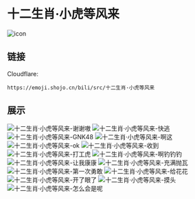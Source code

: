 # 十二生肖·小虎等风来
![icon](https://emoji.shojo.cn/bili/src/十二生肖·小虎等风来/icon.png)
## 链接
Cloudflare:
```
https://emoji.shojo.cn/bili/src/十二生肖·小虎等风来
```
## 展示
![十二生肖·小虎等风来-谢谢嗷](https://emoji.shojo.cn/bili/src/十二生肖·小虎等风来/十二生肖·小虎等风来-谢谢嗷.png)
![十二生肖·小虎等风来-快逃](https://emoji.shojo.cn/bili/src/十二生肖·小虎等风来/十二生肖·小虎等风来-快逃.png)
![十二生肖·小虎等风来-GNK48](https://emoji.shojo.cn/bili/src/十二生肖·小虎等风来/十二生肖·小虎等风来-GNK48.png)
![十二生肖·小虎等风来-啊这](https://emoji.shojo.cn/bili/src/十二生肖·小虎等风来/十二生肖·小虎等风来-啊这.png)
![十二生肖·小虎等风来-ok](https://emoji.shojo.cn/bili/src/十二生肖·小虎等风来/十二生肖·小虎等风来-ok.png)
![十二生肖·小虎等风来-收到](https://emoji.shojo.cn/bili/src/十二生肖·小虎等风来/十二生肖·小虎等风来-收到.png)
![十二生肖·小虎等风来-打工虎](https://emoji.shojo.cn/bili/src/十二生肖·小虎等风来/十二生肖·小虎等风来-打工虎.png)
![十二生肖·小虎等风来-啊钓钓钓](https://emoji.shojo.cn/bili/src/十二生肖·小虎等风来/十二生肖·小虎等风来-啊钓钓钓.png)
![十二生肖·小虎等风来-让我康康](https://emoji.shojo.cn/bili/src/十二生肖·小虎等风来/十二生肖·小虎等风来-让我康康.png)
![十二生肖·小虎等风来-充满抛瓦](https://emoji.shojo.cn/bili/src/十二生肖·小虎等风来/十二生肖·小虎等风来-充满抛瓦.png)
![十二生肖·小虎等风来-第一次勇敢](https://emoji.shojo.cn/bili/src/十二生肖·小虎等风来/十二生肖·小虎等风来-第一次勇敢.png)
![十二生肖·小虎等风来-给花花](https://emoji.shojo.cn/bili/src/十二生肖·小虎等风来/十二生肖·小虎等风来-给花花.png)
![十二生肖·小虎等风来-开了眼了](https://emoji.shojo.cn/bili/src/十二生肖·小虎等风来/十二生肖·小虎等风来-开了眼了.png)
![十二生肖·小虎等风来-摸头](https://emoji.shojo.cn/bili/src/十二生肖·小虎等风来/十二生肖·小虎等风来-摸头.png)
![十二生肖·小虎等风来-怎么会是呢](https://emoji.shojo.cn/bili/src/十二生肖·小虎等风来/十二生肖·小虎等风来-怎么会是呢.png)
